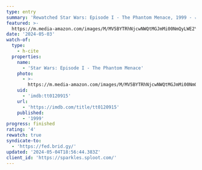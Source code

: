 ```yaml
---
type: entry
summary: 'Rewatched Star Wars: Episode I - The Phantom Menace, 1999 - ★★★★'
featured: >-
  https://m.media-amazon.com/images/M/MV5BYTRhNjcwNWQtMGJmMi00NmQyLWE2YzItODVmMTdjNWI0ZDA2XkEyXkFqcGdeQXVyNTAyODkwOQ@@._V1_SX300.jpg
date: '2024-05-03'
watch-of:
  type:
    - h-cite
  properties:
    name:
      - 'Star Wars: Episode I - The Phantom Menace'
    photo:
      - >-
        https://m.media-amazon.com/images/M/MV5BYTRhNjcwNWQtMGJmMi00NmQyLWE2YzItODVmMTdjNWI0ZDA2XkEyXkFqcGdeQXVyNTAyODkwOQ@@._V1_SX300.jpg
    uid:
      - 'imdb:tt0120915'
    url:
      - 'https://imdb.com/title/tt0120915'
    published:
      - '1999'
progress: finished
rating: '4'
rewatch: true
syndicate-to:
  - 'https://fed.brid.gy/'
updated: '2024-05-04T18:56:44.383Z'
client_id: 'https://sparkles.sploot.com/'
---
```


